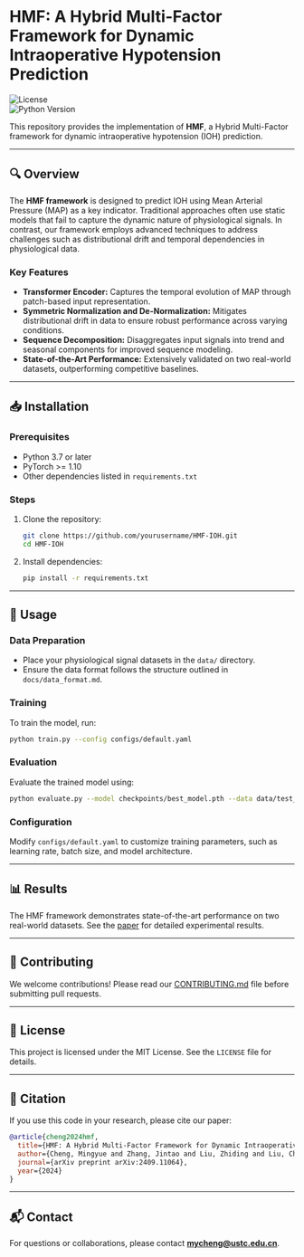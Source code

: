 # HMF: A Hybrid Multi-Factor Framework for Dynamic Intraoperative Hypotension Prediction

![License](https://img.shields.io/badge/license-MIT-blue.svg)  
![Python Version](https://img.shields.io/badge/python-3.7%2B-blue)  

This repository provides the implementation of **HMF**, a Hybrid Multi-Factor framework for dynamic intraoperative hypotension (IOH) prediction. 

---

## 🔍 Overview

The **HMF framework** is designed to predict IOH using Mean Arterial Pressure (MAP) as a key indicator. Traditional approaches often use static models that fail to capture the dynamic nature of physiological signals. In contrast, our framework employs advanced techniques to address challenges such as distributional drift and temporal dependencies in physiological data.

### Key Features
- **Transformer Encoder:** Captures the temporal evolution of MAP through patch-based input representation.
- **Symmetric Normalization and De-Normalization:** Mitigates distributional drift in data to ensure robust performance across varying conditions.
- **Sequence Decomposition:** Disaggregates input signals into trend and seasonal components for improved sequence modeling.
- **State-of-the-Art Performance:** Extensively validated on two real-world datasets, outperforming competitive baselines.

---

## 📥 Installation

### Prerequisites

- Python 3.7 or later
- PyTorch >= 1.10
- Other dependencies listed in `requirements.txt`

### Steps

1. Clone the repository:
   ```bash
   git clone https://github.com/yourusername/HMF-IOH.git
   cd HMF-IOH
   ```

2. Install dependencies:
   ```bash
   pip install -r requirements.txt
   ```

---

## 🚀 Usage

### Data Preparation

- Place your physiological signal datasets in the `data/` directory.
- Ensure the data format follows the structure outlined in `docs/data_format.md`.

### Training

To train the model, run:
```bash
python train.py --config configs/default.yaml
```

### Evaluation

Evaluate the trained model using:
```bash
python evaluate.py --model checkpoints/best_model.pth --data data/test_data.csv
```

### Configuration

Modify `configs/default.yaml` to customize training parameters, such as learning rate, batch size, and model architecture.

---

## 📊 Results

The HMF framework demonstrates state-of-the-art performance on two real-world datasets. See the [paper](https://arxiv.org/abs/2409.11064) for detailed experimental results.

---

## 🤝 Contributing

We welcome contributions! Please read our [CONTRIBUTING.md](CONTRIBUTING.md) file before submitting pull requests.

---

## 📜 License

This project is licensed under the MIT License. See the `LICENSE` file for details.

---

## 📖 Citation

If you use this code in your research, please cite our paper:
```bibtex
@article{cheng2024hmf,
  title={HMF: A Hybrid Multi-Factor Framework for Dynamic Intraoperative Hypotension Prediction},
  author={Cheng, Mingyue and Zhang, Jintao and Liu, Zhiding and Liu, Chunli and Xie, Yanhu},
  journal={arXiv preprint arXiv:2409.11064},
  year={2024}
}
```

---

## 📬 Contact

For questions or collaborations, please contact **mycheng@ustc.edu.cn**.
```
